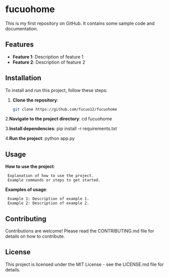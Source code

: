 # fucuohome
This is my first repository on GitHub. It contains some sample code and documentation.

## Features
- **Feature 1**: Description of feature 1
- **Feature 2**: Description of feature 2

## Installation
To install and run this project, follow these steps:

1. **Clone the repository**:
   ```bash
   git clone https://github.com/fucuo12/fucuohome

2.**Navigate to the project directory**:
   cd fucuohome

3.**Install dependencies**:
   pip install -r requirements.txt

4.**Run the project**:
   python app.py

## Usage

  **How to use the project**:

     Explanation of how to use the project.
     Example commands or steps to get started.

  **Examples of usage**:

     Example 1: Description of example 1.
     Example 2: Description of example 2.

## Contributing

  Contributions are welcome! Please read the CONTRIBUTING.md file for details on how to        contribute.

## License

This project is licensed under the MIT License - see the LICENSE.md file for details.
